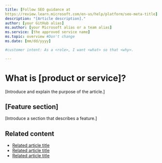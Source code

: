 ```yaml
---
title: [Follow SEO guidance at 
https://review.learn.microsoft.com/en-us/help/platform/seo-meta-title]
description: "[Article description]."
author: [your GitHub alias]
ms.author: [your Microsoft alias or a team alias]
ms.service: [the approved service name]
ms.topic: overview #Don't change
ms.date: [mm/dd/yyyy]

#customer intent: As a <role>, I want <what> so that <why>.

---
```


<!-- --------------------------------------

- Use this template with pattern instructions for:

Overview

- Before you sign off or merge:

Remove all comments except the customer intent.

- Feedback:

https://aka.ms/patterns-feedback

-->

# What is [product or service]?

<!-- Required: Article headline - H1

Identify the product or service and the feature area
you are providing overview information about.

-->

[Introduce and explain the purpose of the article.]

<!-- Required: Introductory paragraphs (no heading)

Write a brief introduction that can help the user
determine whether the article is relevant for them
and to describe how the article might benefit them.

-->

## [Feature section]

[Introduce a section that describes a feature.]

<!-- Required: Feature sections - H2

In two or more H2 sections, describe key features of
the product or service. Consider sections for basic
requirements, dependencies, limitations, and overhead.

-->

## Related content

- [Related article title](link.md)
- [Related article title](link.md)
- [Related article title](link.md)

<!-- Optional: Related content - H2

Consider including a "Related content" H2 section that 
lists links to 1 to 3 articles the user might find helpful.

-->

<!--

Remove all comments except the customer intent
before you sign off or merge to the main branch.

-->
